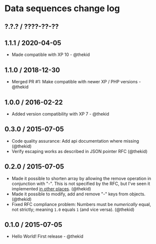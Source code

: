 Data sequences change log
=========================

## ?.?.? / ????-??-??

## 1.1.1 / 2020-04-05

* Made compatible with XP 10 - @thekid

## 1.1.0 / 2018-12-30

* Merged PR #1: Make compatible with newer XP / PHP versions - @thekid

## 1.0.0 / 2016-02-22

* Added version compatibility with XP 7 - @thekid

## 0.3.0 / 2015-07-05

* Code quality assurance: Add api documentation where missing
  (@thekid)
* Verify escaping works as described in JSON pointer RFC
  (@thekid)

## 0.2.0 / 2015-07-05

* Made it possible to shorten array by allowing the remove operation in
  conjunction with "-". This is not specified by the RFC, but I've seen
  it implemented [in other places](https://github.com/raphaelstolt/php-jsonpatch/blob/master/tests/integration/Rs/Json/PatchRemoveTest.php).
  (@thekid)
* Made it possible to modify, add and remove "-" keys from objects.
  (@thekid)
* Fixed RFC compliance problem: Numbers must be *numerically* equal, not
  strictly; meaning `1.0` equals `1` (and vice versa).
  (@thekid)

## 0.1.0 / 2015-07-05

* Hello World! First release - @thekid